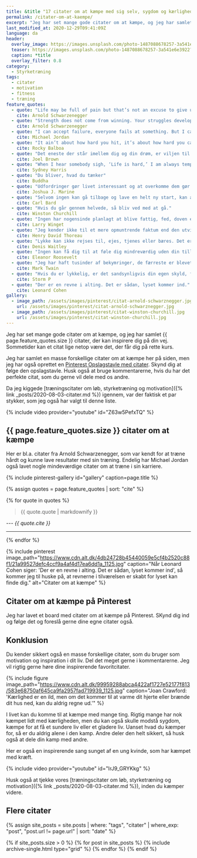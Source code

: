 ```yaml
---
title: &title "17 citater om at kæmpe med sig selv, sygdom og kærlighed"
permalink: /citater-om-at-kaempe/
excerpt: "Jeg har set mange gode citater om at kæmpe, og jeg har samlet en række citater, der kan inspirere dig på din vej. Sommetider kan et citat lige netop være det, der får dig på rette kurs."
last_modified_at: 2020-12-29T09:41:09Z
language: da
header:
  overlay_image: https://images.unsplash.com/photo-1487088678257-3a541e6e3922?ixlib=rb-1.2.1&ixid=eyJhcHBfaWQiOjEyMDd9&auto=format&fit=crop&h=630&w=1200&q=10
  teaser: https://images.unsplash.com/photo-1487088678257-3a541e6e3922?ixlib=rb-1.2.1&ixid=eyJhcHBfaWQiOjEyMDd9&auto=format&fit=crop&h=300&w=400&q=10
  caption: *title
  overlay_filter: 0.8
category:
  - Styrketræning
tags:
  - citater
  - motivation
  - fitness
  - træning
feature_quotes:
  - quote: "Life may be full of pain but that’s not an excuse to give up."
    cite: Arnold Schwarzenegger
  - quote: "Strength does not come from winning. Your struggles develop your strengths. When you go through hardships and decide not to surrender, that is strength."
    cite: Arnold Schwarzenegger
  - quote: "I can accept failure, everyone fails at something. But I can’t accept not trying."
    cite: Michael Jordan
  - quote: "It ain’t about how hard you hit, it’s about how hard you can get hit, and keep moving forward."
    cite: Rocky Balboa
  - quote: "Det eneste der står imellem dig og din drøm, er viljen til at forsøge og troen på, at det rent faktisk er muligt."
    cite: Joel Brown
  - quote: "When I hear somebody sigh, ‘Life is hard,’ I am always tempted to ask, ‘Compared to what?’"
    cite: Sydney Harris
  - quote: "Du bliver, hvad du tænker"
    cite: Buddha
  - quote: "Udfordringer gør livet interessant og at overkomme dem gør livet meningsfuldt."
    cite: Joshua J. Marine
  - quote: "Selvom ingen kan gå tilbage og lave en helt ny start, kan alle starte nu og lave en helt ny ende."
    cite: Carl Bard
  - quote: "Hvis du går gennem helvede, så bliv ved med at gå."
    cite: Winston Churchill
  - quote: "Ingen har nogensinde planlagt at blive fattig, fed, doven eller dum. De ting sker, når man ikke har en plan."
    cite: Larry Winget
  - quote: "Jeg kender ikke til et mere opmuntrende faktum end den utvivlsomme evne mennesket har til at løfte sit liv ved bevidst bestræbelse."
    cite: Henry David Thoreau
  - quote: "Lykke kan ikke rejses til, ejes, tjenes eller bæres. Det er den spirituelle erfaring, der ligger i at leve hvert minut med kærlighed, ynde og taknemmelighed."
    cite: Denis Waitley
  - quote: "Ingen kan få dig til at føle dig mindreværdig uden din tilladelse."
    cite: Eleanor Roosevelt
  - quote: "Jeg har haft tusinder af bekymringer, de færreste er blevet til noget."
    cite: Mark Twain
  - quote: "Hvis du er lykkelig, er det sandsynligvis din egen skyld, for der er masser af ting i verden at være ulykkelig over."
    cite: Storm P
  - quote: "Der er en revne i alting. Det er sådan, lyset kommer ind."
    cite: Leonard Cohen
gallery:
  - image_path: /assets/images/pinterest/citat-arnold-schwarznegger.jpg
    url: /assets/images/pinterest/citat-arnold-schwarznegger.jpg
  - image_path: /assets/images/pinterest/citat-winston-churchill.jpg
    url: /assets/images/pinterest/citat-winston-churchill.jpg
---
```


Jeg har set mange gode citater om at kæmpe, og jeg har samlet {{ page.feature_quotes.size }} citater, der kan inspirere dig på din vej. Sommetider kan et citat lige netop være det, der får dig på rette kurs.

Jeg har samlet en masse forskellige citater om at kæmpe her på siden, men jeg har også oprettet en [Pinterest Opslagstavle med citater](https://pin.it/6VHPDcC). Skynd dig at følge den opslagstavle. Husk også at bruge kommentarerne, hvis du har det perfekte citat, som du gerne vil dele med os andre.

Da jeg kiggede [træningscitater om løb, styrketræning og motivation]({% link _posts/2020-08-03-citater.md %}) igennem, var der faktisk et par stykker, som jeg også har valgt til denne liste.

{% include video provider="youtube" id="Z63w5PefxTQ" %}

## {{ page.feature_quotes.size }} citater om at kæmpe

Her er bl.a. citater fra Arnold Schwarzenegger, som var kendt for at træne hårdt og kunne lave resultater med sin træning. Endelig har Michael Jordan også lavet nogle mindeværdige citater om at træne i sin karriere.

{% include pinterest-gallery id="gallery" caption=page.title %}

{% assign quotes = page.feature_quotes | sort: "cite" %}

{% for quote in quotes %}
> {{ quote.quote | markdownify }}

--- <cite>{{ quote.cite }}</cite>

***
{% endfor %}

{% include pinterest image_path="https://www.cdn.alt.dk/4db24728b45440059e5cf4b2520c88f1/21a99527defc4ccf9a4af4d17ea6dd1a_1125.jpg" caption="Når Leonard Cohen siger: 'Der er en revne i alting. Det er sådan, lyset kommer ind', så kommer jeg til huske på, at revnerne i tilværelsen er skabt for lyset kan finde dig." alt="Citater om at kæmpe" %}

## Citater om at kæmpe på Pinterest

Jeg har lavet et board med citater om at kæmpe på Pinterest. SKynd dig ind og følge det og foreslå gerne dine egne citater også.

<a data-pin-do="embedBoard" data-pin-lang="da" data-pin-board-width="600" data-pin-scale-height="400" data-pin-scale-width="115" href="https://www.pinterest.dk/motionsplan/tr%25C3%25A6ningscitater-citater-om-tr%25C3%25A6ning-og-motivation/"></a>
<script async defer src="https://assets.pinterest.com/js/pinit.js"></script>

## Konklusion

Du kender sikkert også en masse forskellige citater, som du bruger som motivation og inspiration i dit liv. Del det meget gerne i kommentarerne. Jeg vil rigtig gerne høre dine inspirerende favoritcitater.

{% include figure image_path="https://www.cdn.alt.dk/99959288abca4422af1727e52177f813/583e68750af645ca9fa2957fad719939_1125.jpg" caption="Joan Crawford: 'Kærlighed er en ild, men om det kommer til at varme dit hjerte eller brænde dit hus ned, kan du aldrig regne ud.'" %}

I livet kan du komme til at kæmpe med mange ting. Rigtig mange har nok kæmpet lidt med kærligheden, men du kan også skulle modstå sygdom, kæmpe for at få et sundere liv eller et gladere liv. Uanset hvad du kæmper for, så er du aldrig alene i den kamp. Andre deler den helt sikkert, så husk også at dele din kamp med andre.

Her er også en inspirerende sang sunget af en ung kvinde, som har kæmpet med kræft.

{% include video provider="youtube" id="IrJ9_GRYKkg" %}

Husk også at tjekke vores [træningscitater om løb, styrketræning og motivation]({% link _posts/2020-08-03-citater.md %}), inden du kæmper videre.

## Flere citater

{% assign site_posts = site.posts | where: "tags", "citater" | where_exp: "post", "post.url != page.url" | sort: "date" %}

<div class="feature__wrapper">

{% if site_posts.size > 0 %}
  {% for post in site_posts %}
    {% include archive-single.html type="grid" %}
  {% endfor %}
{% endif %}

</div>
